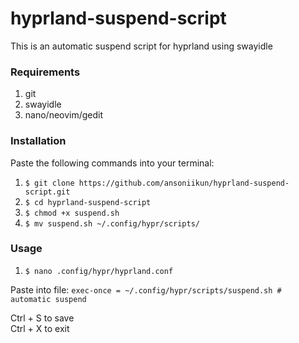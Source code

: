 # hyprland-suspend-script

This is an automatic suspend script for hyprland using swayidle 

### Requirements
1. git
2. swayidle
3. nano/neovim/gedit

### Installation
Paste the following commands into your terminal:
1. `$ git clone https://github.com/ansoniikun/hyprland-suspend-script.git`
2. `$ cd hyprland-suspend-script`
3. `$ chmod +x suspend.sh`
4. `$ mv suspend.sh ~/.config/hypr/scripts/`


### Usage

1. `$ nano .config/hypr/hyprland.conf`

Paste into file:
`exec-once = ~/.config/hypr/scripts/suspend.sh # automatic suspend`

Ctrl + S to save  
Ctrl + X to exit

